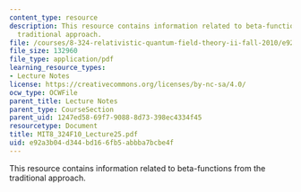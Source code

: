 ```yaml
---
content_type: resource
description: This resource contains information related to beta-functions from the
  traditional approach.
file: /courses/8-324-relativistic-quantum-field-theory-ii-fall-2010/e92a3b04d344bd166fb5abbba7bcbe4f_MIT8_324F10_Lecture25.pdf
file_size: 132960
file_type: application/pdf
learning_resource_types:
- Lecture Notes
license: https://creativecommons.org/licenses/by-nc-sa/4.0/
ocw_type: OCWFile
parent_title: Lecture Notes
parent_type: CourseSection
parent_uid: 1247ed58-69f7-9088-8d73-398ec4334f45
resourcetype: Document
title: MIT8_324F10_Lecture25.pdf
uid: e92a3b04-d344-bd16-6fb5-abbba7bcbe4f
---
```

This resource contains information related to beta-functions from the traditional approach.